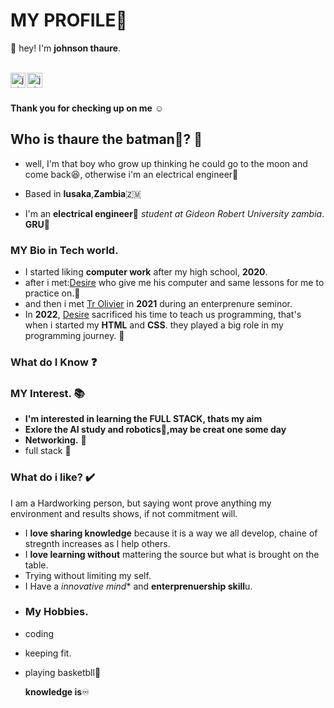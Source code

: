# MY PROFILE🦇

 :wave: hey! I'm **johnson thaure**.
 <br/>
 <br />

<a href="https://x.com/JohnsonTahure?t=QCWV_xp2xG6Zq-86gQU4jQ&s=09">
  <img align="left" alt="johnson's Instagram" width="24px" src="https://cdn.jsdelivr.net/npm/simple-icons@v3/icons/twitter.svg" />
</a>
<a href="https://web.facebook.com/profile.php?id=100080111871939&sk=reels_tab">
  <img align="left" alt="johnson's facebook" width="24px" src="https://cdn.jsdelivr.net/npm/simple-icons@v3/icons/facebook.svg" />
</a>
<br />
<br />

 **Thank you for checking up on me** :relaxed:

 ## Who is  thaure the **batman**🦇? :thinking:
 - well, I'm that boy who grow up thinking he could go to the moon and come back😆, otherwise i'm an electrical engineer🧰
 - Based in **lusaka**,**Zambia**🇿🇲

- I'm an **electrical engineer**🧰 *student at Gideon Robert University zambia*. **GRU**🏫 

### MY Bio in Tech world.
- I started liking **computer work** after my high school, **2020**.
- after i met:[Desire](https://github.com/Deewiliams) who give me his computer and same lessons for me to practice on.🌟
- and then i met [Tr Olivier](https://www.linkedin.comwho/in/olivierjm/?originalSubdomain=zm) in **2021** during an enterprenure seminor. 
- In **2022**, [Desire](https://github.com/Deewiliams) sacrificed his time to teach us programming, that's when i started my **HTML** and **CSS**.
 they played a big role in my    programming journey. :pray:

### What do I Know :question:

### MY Interest. 📚
- **I'm interested in learning the **FULL STACK**, thats my aim** 
- **Exlore the AI study and robotics🤖,may be creat one some day** 
- **Networking.** 🔧
- full stack 🔋

### What do i like? ✔️

I am a Hardworking person, but saying wont prove anything my environment and results shows, if not commitment will.
- I **love sharing knowledge** because it is a way we all develop, chaine of stregnth increases as I help others.
- I **love learning without** mattering the source but what is brought on the table.
- Trying without limiting my self.
- I Have a *innovative mind** and **enterprenuership skill**u.
- 
  ### My Hobbies.
* coding 
* keeping fit.
* playing basketbll🏀


  **knowledge is**:infinity: 

  


























